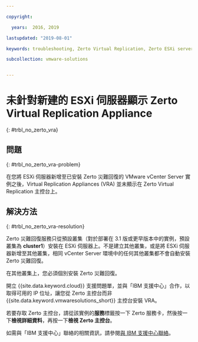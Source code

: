 ```yaml
---

copyright:

  years:  2016, 2019

lastupdated: "2019-08-01"

keywords: troubleshooting, Zerto Virtual Replication, Zerto ESXi server

subcollection: vmware-solutions


---
```


# 未針對新建的 ESXi 伺服器顯示 Zerto Virtual Replication Appliance
{: #trbl_no_zerto_vra}

## 問題
{: #trbl_no_zerto_vra-problem}

在您將 ESXi 伺服器新增至已安裝 Zerto 災難回復的 VMware vCenter Server 實例之後，Virtual Replication Appliances (VRA) 並未顯示在 Zerto Virtual Replication 主控台上。

## 解決方法
{: #trbl_no_zerto_vra-resolution}

Zerto 災難回復服務只從預設叢集（對於部署在 3.1 版或更早版本中的實例，預設叢集為 **cluster1**）安裝在 ESXi 伺服器上。不是建立其他叢集，或是將 ESXi 伺服器新增至其他叢集，相同 vCenter Server 環境中的任何其他叢集都不會自動安裝 Zerto 災難回復。

在其他叢集上，您必須個別安裝 Zerto 災難回復。

開立 {{site.data.keyword.cloud}} 支援問題單，並與「IBM 支援中心」合作，以取得可用的 IP 位址，讓您從 Zerto 主控台而非 {{site.data.keyword.vmwaresolutions_short}} 主控台安裝 VRA。

若要存取 Zerto 主控台，請從該實例的**服務**標籤按一下 Zerto 服務卡，然後按一下**檢視詳細資料**，再按一下**檢視 Zerto 主控台**。

如需與「IBM 支援中心」聯絡的相關資訊，請參閱[與 IBM 支援中心聯絡](/docs/services/vmwaresolutions/vcenter?topic=vmware-solutions-trbl_support#trbl_support)。
